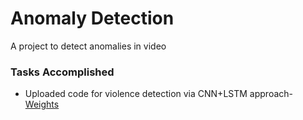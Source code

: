 # Anomaly Detection
A project to detect anomalies in video

<h3>Tasks Accomplished</h3>
<ul><li>Uploaded code for violence detection via CNN+LSTM approach- <a href="https://drive.google.com/drive/folders/1VZ9LQf3jLR3_EuHzJDQlKlght191ME46?usp=sharing">Weights</a></li></ul>

